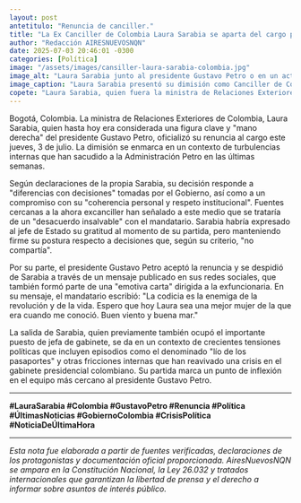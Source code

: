 ```yaml
---
layout: post
antetitulo: "Renuncia de canciller."
title: "La Ex Canciller de Colombia Laura Sarabia se aparta del cargo por diferencias con decisiones gubernamentales."
author: "Redacción AIRESNUEVOSNQN"
date: 2025-07-03 20:46:01 -0300
categories: [Política]
image: "/assets/images/cansiller-laura-sarabia-colombia.jpg"
image_alt: "Laura Sarabia junto al presidente Gustavo Petro o en un acto oficial."
image_caption: "Laura Sarabia presentó su dimisión como Canciller de Colombia, tras diferencias con el Gobierno."
copete: "Laura Sarabia, quien fuera la ministra de Relaciones Exteriores y figura central en la administración de Gustavo Petro, presentó su dimisión al cargo este jueves 3 de julio, citando 'diferencias con decisiones' del Gobierno y reafirmando su 'coherencia personal'. La salida se produce en medio de una creciente crisis política que impacta al Gabinete presidencial."
---
```


Bogotá, Colombia. La ministra de Relaciones Exteriores de Colombia, Laura Sarabia, quien hasta hoy era considerada una figura clave y "mano derecha" del presidente Gustavo Petro, oficializó su renuncia al cargo este jueves, 3 de julio. La dimisión se enmarca en un contexto de turbulencias internas que han sacudido a la Administración Petro en las últimas semanas.

Según declaraciones de la propia Sarabia, su decisión responde a "diferencias con decisiones" tomadas por el Gobierno, así como a un compromiso con su "coherencia personal y respeto institucional". Fuentes cercanas a la ahora excanciller han señalado a este medio que se trataría de un "desacuerdo insalvable" con el mandatario. Sarabia habría expresado al jefe de Estado su gratitud al momento de su partida, pero manteniendo firme su postura respecto a decisiones que, según su criterio, "no compartía".

Por su parte, el presidente Gustavo Petro aceptó la renuncia y se despidió de Sarabia a través de un mensaje publicado en sus redes sociales, que también formó parte de una "emotiva carta" dirigida a la exfuncionaria. En su mensaje, el mandatario escribió: "La codicia es la enemiga de la revolución y de la vida. Espero que hoy Laura sea una mejor mujer de la que era cuando me conoció. Buen viento y buena mar."

La salida de Sarabia, quien previamente también ocupó el importante puesto de jefa de gabinete, se da en un contexto de crecientes tensiones políticas que incluyen episodios como el denominado "lío de los pasaportes" y otras fricciones internas que han reavivado una crisis en el gabinete presidencial colombiano. Su partida marca un punto de inflexión en el equipo más cercano al presidente Gustavo Petro.

---
**#LauraSarabia #Colombia #GustavoPetro #Renuncia #Política #ÚltimasNoticias #GobiernoColombia #CrisisPolítica #NoticiaDeÚltimaHora**

---
*Esta nota fue elaborada a partir de fuentes verificadas, declaraciones de los protagonistas y documentación oficial proporcionada. AiresNuevosNQN se ampara en la Constitución Nacional, la Ley 26.032 y tratados internacionales que garantizan la libertad de prensa y el derecho a informar sobre asuntos de interés público.*